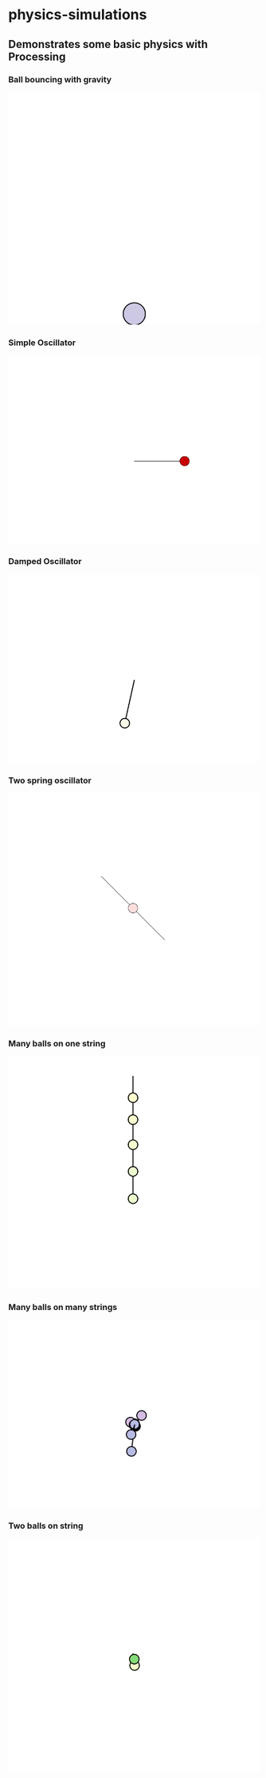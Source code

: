 # physics-simulations

## Demonstrates some basic physics with Processing

### Ball bouncing with gravity
![](ball-bouncing-wGrav.gif)

### Simple Oscillator
![](simple-oscillator.gif)

### Damped Oscillator
![](damped-oscillator.gif)

### Two spring oscillator
![](two-spring-oscillator.gif)

### Many balls on one string
![](many-balls-on-one-string.gif)

### Many balls on many strings
![](many-balls-on-spring.gif)

### Two balls on string
![](two-ball-on-string.gif)




